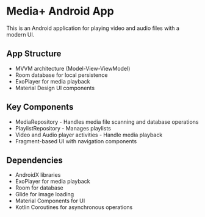 <!-- Use this file to provide workspace-specific custom instructions to Copilot. For more details, visit https://code.visualstudio.com/docs/copilot/copilot-customization#_use-a-githubcopilotinstructionsmd-file -->

# Media+ Android App

This is an Android application for playing video and audio files with a modern UI.

## App Structure

- MVVM architecture (Model-View-ViewModel)
- Room database for local persistence
- ExoPlayer for media playback
- Material Design UI components

## Key Components

- MediaRepository - Handles media file scanning and database operations
- PlaylistRepository - Manages playlists
- Video and Audio player activities - Handle media playback
- Fragment-based UI with navigation components

## Dependencies

- AndroidX libraries
- ExoPlayer for media playback
- Room for database
- Glide for image loading
- Material Components for UI
- Kotlin Coroutines for asynchronous operations
